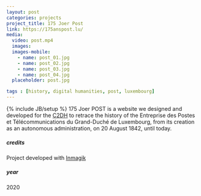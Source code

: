 ```yaml
---
layout: post
categories: projects
project_title: 175 Joer Post
link: https://175anspost.lu/
media:
  video: post.mp4
  images:
  images-mobile:
    - name: post_01.jpg
    - name: post_02.jpg
    - name: post_03.jpg
    - name: post_04.jpg
  placeholder: post.jpg

tags : [history, digital humanities, post, luxembourg]
---
```

{% include JB/setup %}
175 Joer POST is a website we designed and developed for the [C2DH](https://www.c2dh.uni.lu/) to retrace the history of the Entreprise des Postes et Télécommunications du Grand-Duché de Luxembourg, from its creation as an autonomous administration, on 20 August 1842, until today.

##### credits
Project developed with [Inmagik](https://www.inmagik.com/en/)

##### year
2020
